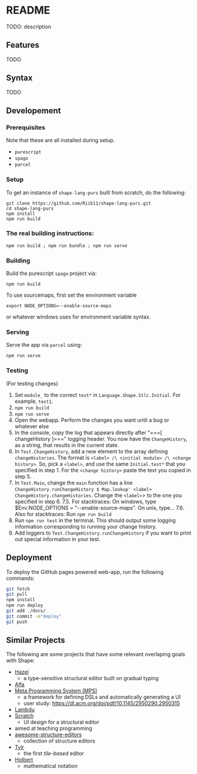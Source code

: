 # README

TODO: description

## Features

TODO

## Syntax

TODO

## Developement

### Prerequisites

Note that these are all installed during setup.

- `purescript`
- `spago`
- `parcel`

### Setup

To get an instance of `shape-lang-purs` built from scratch, do the following:

```
git clone https://github.com/Riib11/shape-lang-purs.git
cd shape-lang-purs
npm install
npm run build
```

### The real building instructions:

```
npm run build ; npm run bundle ; npm run serve
```

### Building

Build the purescript `spago` project via:

```
npm run build
```

To use sourcemaps, first set the environment variable
```
export NODE_OPTIONS=--enable-source-maps
```
or whatever windows uses for environment variable syntax.

### Serving

Serve the app via `parcel` using:

```
npm run serve
```

### Testing 

(For testing changes)

1. Set `module_` to the correct `test*` in `Language.Shape.Stlc.Initial`. For example, `test1`.
2. `npm run build`
3. `npm run serve`
4. Open the webapp. Perform the changes you want until a bug or whatever else
5. In the console, copy the log that appears directly after "===[ changeHistory ]===" logging header. You now have the  `ChangeHistory`, as a string, that results in the current state.
6. In `Test.ChangeHistory`, add a new element to the array defining `changeHistories`. The format is `<label> /\ <initial module> /\ <change history>`. So, pick a `<label>`, and use the same `Initial.test*` that you specified in step 1. For the `<change history>` paste the text you copied in step 5.
7. In `Test.Main`, change the `main` function has a line `ChangeHistory.runChangeHistory $ Map.lookup' <label> ChangeHistory.changeHistories`. Change the `<label>`> to the one you specified in step 6.
7.5. For stacktraces: On windows, type $Env:NODE_OPTIONS = "--enable-source-maps". On unix, type...
7.6. Also for stacktraces: Run `npm run build`
8. Run `npm run test` in the terminal. This should output some logging information corresponding to running your change history.
9. Add loggers to `Test.ChangeHistory.runChangeHistory` if you want to print out special information in your test.

## Deployment

To deploy the GitHub pages powered web-app, run the following commands:
```sh
git fetch
git pull
npm install
npm run deploy
git add ./docs/
git commit -m"deploy"
git push
```


## Similar Projects

The following are some projects that have some relevant overlaping goals with
Shape:
- [Hazel](https://hazel.org/)
  - a type-sensitive structural editor built on gradual typing
- [Alfa](https://cth.altocumulus.org/~hallgren/Alfa/index.html)
- [Meta Programming System (MPS)](https://www.jetbrains.com/mps/)
  - a framework for defining DSLs and automatically generating a UI
  - user study: https://dl.acm.org/doi/pdf/10.1145/2950290.2950315
- [Lambdu](http://www.lamdu.org)
- [Scratch](https://scratch.mit.edu)
  - UI design for a structural editor
 - aimed at teaching programming
- [awesome-structure-editors](https://github.com/yairchu/awesome-structure-editors)
  - collection of structure editors
- [Tylr](https://tylr.fun)
  - the first _tile-based_ editor
- [Holbert](http://liamoc.net/holbert)
  - mathematical notation

